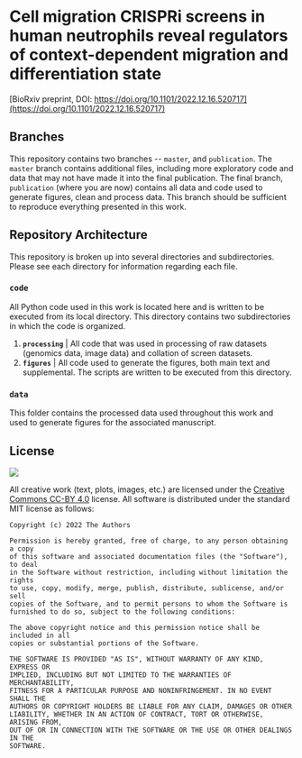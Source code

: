 # Cell migration CRISPRi screens in human neutrophils reveal regulators of context-dependent migration and differentiation state

[BioRxiv preprint, DOI: https://doi.org/10.1101/2022.12.16.520717](https://doi.org/10.1101/2022.12.16.520717)

## Branches
This repository contains two branches -- `master`, and
`publication`. The `master` branch contains additional files, including more
exploratory code and data that may not have made it into the final publication.
The final branch, `publication` (where you are now) contains
all data and code used to generate figures, clean and process data. This branch
should be sufficient to reproduce everything presented in this work.

## Repository Architecture
This repository is broken up into several directories and subdirectories. Please
see each directory for information regarding each file.

### `code`
All Python code used in this work is located here and is written to be
executed from its local directory. This directory contains two subdirectories
in which the code is organized.

1. **`processing`** | All code that was used in processing of raw datasets
   (genomics data, image data) and collation of screen datasets.
2. **`figures`** | All code used to generate the figures, both main text and supplemental.
    The scripts are written to be executed from this directory.

### `data`
This folder contains the processed data used throughout this work and used to generate
figures for the associated manuscript.

## License
![](https://licensebuttons.net/l/by/3.0/88x31.png)


All creative work (text, plots, images, etc.) are licensed under the
[Creative Commons CC-BY 4.0](https://creativecommons.org/licenses/by/4.0/)
license. All software is distributed under the standard MIT license as
follows:

```
Copyright (c) 2022 The Authors

Permission is hereby granted, free of charge, to any person obtaining a copy
of this software and associated documentation files (the "Software"), to deal
in the Software without restriction, including without limitation the rights
to use, copy, modify, merge, publish, distribute, sublicense, and/or sell
copies of the Software, and to permit persons to whom the Software is
furnished to do so, subject to the following conditions:

The above copyright notice and this permission notice shall be included in all
copies or substantial portions of the Software.

THE SOFTWARE IS PROVIDED "AS IS", WITHOUT WARRANTY OF ANY KIND, EXPRESS OR
IMPLIED, INCLUDING BUT NOT LIMITED TO THE WARRANTIES OF MERCHANTABILITY,
FITNESS FOR A PARTICULAR PURPOSE AND NONINFRINGEMENT. IN NO EVENT SHALL THE
AUTHORS OR COPYRIGHT HOLDERS BE LIABLE FOR ANY CLAIM, DAMAGES OR OTHER
LIABILITY, WHETHER IN AN ACTION OF CONTRACT, TORT OR OTHERWISE, ARISING FROM,
OUT OF OR IN CONNECTION WITH THE SOFTWARE OR THE USE OR OTHER DEALINGS IN THE
SOFTWARE.
```
